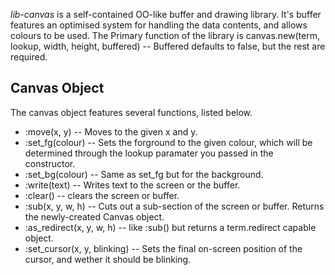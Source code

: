 _lib-canvas_ is a self-contained OO-like buffer and drawing library. It's buffer features an optimised system for handling the data contents, and allows colours to be used. The Primary function of the library is canvas.new(term, lookup, width, height, buffered) -- Buffered defaults to false, but the rest are required.

Canvas Object
-------------

The canvas object features several functions, listed below.

  * :move(x, y) -- Moves to the given x and y.
  * :set\_fg(colour) -- Sets the forground to the given colour, which will be determined through the lookup paramater you passed in the constructor.
  * :set\_bg(colour) -- Same as set_fg but for the background.
  * :write(text) -- Writes text to the screen or the buffer.
  * :clear() -- clears the screen or buffer.
  * :sub(x, y, w, h) -- Cuts out a sub-section of the screen or buffer. Returns the newly-created Canvas object.
  * :as_redirect(x, y, w, h) -- like :sub() but returns a term.redirect capable object.
  * :set_cursor(x, y, blinking) -- Sets the final on-screen position of the cursor, and wether it should be blinking.